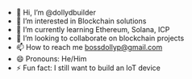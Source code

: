 - 👋 Hi, I’m @dollydbuilder
- 👀 I’m interested in Blockchain solutions
- 🌱 I’m currently learning Ethereum, Solana, ICP
- 💞️ I’m looking to collaborate on blockchain projects
- 📫 How to reach me bossdollyp@gmail.com
- 😄 Pronouns: He/Him
- ⚡ Fun fact: I still want to build an IoT device

<!---
dollydbuilder/dollydbuilder is a ✨ special ✨ repository because its `README.md` (this file) appears on your GitHub profile.
You can click the Preview link to take a look at your changes.
--->
